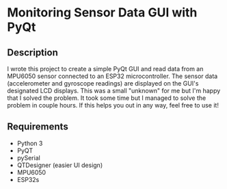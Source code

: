 # Monitoring Sensor Data GUI with PyQt

## Description
I wrote this project to create a simple PyQt GUI and read data from an MPU6050 sensor connected to an ESP32 microcontroller. The sensor data (accelerometer and gyroscope readings) are displayed on the GUI's designated LCD displays.
This was a small "unknown" for me but I'm happy that I solved the problem. It took some time but I managed to solve the problem in couple hours. If this helps you out in any way, feel free to use it!

## Requirements
- Python 3
- PyQT
- pySerial
- QTDesigner (easier UI design)
- MPU6050
- ESP32s
